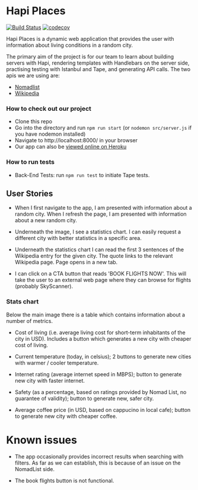 # Hapi Places
[![Build Status](https://travis-ci.org/FAC9/hapi-places.svg?branch=master)](https://travis-ci.org/FAC9/hapi-places)
[![codecov](https://codecov.io/gh/FAC9/hapi-places/branch/master/graph/badge.svg)](https://codecov.io/gh/FAC9/hapi-places)


Hapi Places is  a dynamic web application that provides the user with information about living conditions in a random city.

The primary aim of the project is for our team to learn about building servers with Hapi, rendering templates with Handlebars on the server side, practising testing with Istanbul and Tape, and generating API calls. The two apis we are using are:
- [Nomadlist](https://nomadlist.com/faq)
- [Wikipedia](https://www.mediawiki.org/wiki/API:Main_page)

### How to check out our project

- Clone this repo
- Go into the directory and run ```npm run start``` (or ```nodemon src/server.js``` if you have nodemon installed)
- Navigate to http://localhost:8000/ in your browser
- Our app can also be [viewed online on Heroku](https://hapi-places.herokuapp.com/)

### How to run tests
- Back-End Tests: run ```npm run test``` to initiate Tape tests.

## User Stories
- When I first navigate to the app, I am presented with information about a random city. When I refresh the page, I am presented with information about a new random city.

- Underneath the image, I see a statistics chart. I can easily request a different city with better statistics in a specific area.

- Underneath the statistics chart I can read the first 3 sentences of the Wikipedia entry for the given city. The quote links to the relevant Wikipedia page. Page opens in a new tab.

- I can click on a CTA button that reads 'BOOK FLIGHTS NOW'. This will take the user to an external web page where they can browse for flights (probably SkyScanner).


### Stats chart

Below the main image there is a table which contains information about a number of metrics.

- Cost of living (i.e. average living cost for short-term inhabitants of the city in USD). Includes a button which generates a new city with cheaper cost of living.

- Current temperature (today, in celsius); 2 buttons to generate new cities with warmer / cooler temperature.

- Internet rating (average internet speed in MBPS); button to generate new city with faster internet.

- Safety (as a percentage, based on ratings provided by Nomad List, no guarantee of validity); button to generate new, safer city.

- Average coffee price (in USD, based on cappucino in local cafe); button to generate new city with cheaper coffee.


# Known issues

- The app occasionally provides incorrect results when searching with filters. As far as we can establish, this is because of an issue on the NomadList side.

- The book flights button is not functional.
